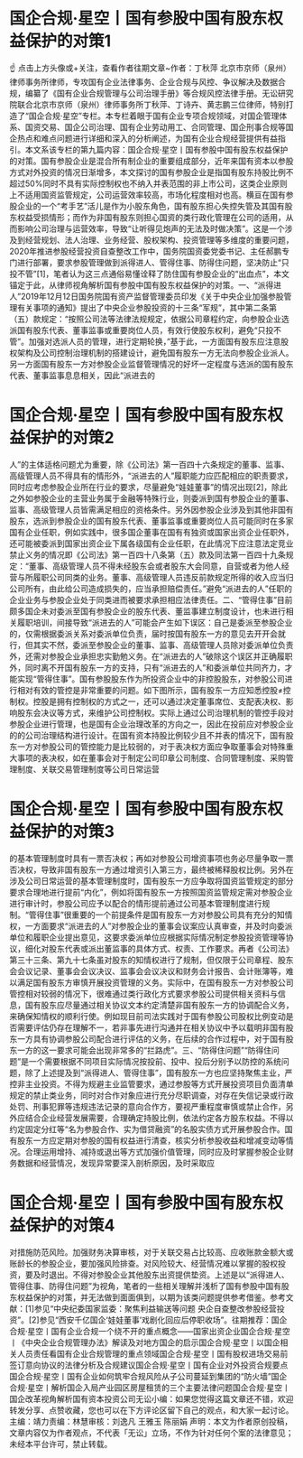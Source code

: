 # 国企合规·星空丨国有参股中国有股东权益保护的对策1

☝ 点击上方头像或+关注，查看作者往期文章~作者：丁秋萍 北京市京师（泉州）律师事务所律师，专攻国有企业法律事务、企业合规与风控、争议解决及数据合规，编纂了《国有企业合规管理与公司治理手册》等合规风控法律手册。无讼研究院联合北京市京师（泉州）律师事务所丁秋萍、丁诗卉、黄志鹏三位律师，特别打造了“国企合规·星空”专栏。本专栏着眼于国有企业专项合规领域，对国企管理体系、国资交易、国企公司治理、国有企业劳动用工、合同管理、国企刑事合规等国企热点和难点问题进行详细和深入的分析阐述，为国有企业合规经营提供有益指引。本文系该专栏的第九篇内容：国企合规·星空丨国有参股中国有股东权益保护的对策。国有参股企业是混合所有制企业的重要组成部分，近年来国有资本以参股方式对外投资的情况日渐增多，本文探讨的国有参股企业是指国有股东持股比例不超过50%同时不具有实际控制权也不纳入并表范围的非上市公司，这类企业原则上不适用国资监管规定，公司运营效率较高，市场化程度相对也高。横亘在国有参股企业的一个“考手艺”活儿是作为小股东角色，国有股东担心失控失管及其国有股东权益受损情形；而作为非国有股东则担心国资的类行政化管理在公司的适用，从而影响公司治理与运营效率，导致“让听得见炮声的无法及时做决策”。这是一个涉及到经营规划、法人治理、业务经营、股权架构、投资管理等多维度的重要问题，2020年推进参股经营投资自查整改工作中，国务院国资委党委书记、主任郝鹏专门进行部署，要求参股管理做到派得进人、管得住事、防得住问题，坚决防止“只投不管”[1]，笔者认为这三点通俗易懂诠释了防住国有参股企业的“出血点”，本文锚定于此，从律师视角解析国有参股中国有股东权益保护的对策。一、“派得进人”2019年12月12日国务院国有资产监督管理委员印发《关于中央企业加强参股管理有关事项的通知》提出了中央企业参股投资的十三条“军规”，其中第二条第（五）款规定：“按照公司法等法律法规规定，依据公司章程约定，向参股企业选派国有股东代表、董事监事或重要岗位人员，有效行使股东权利，避免“只投不管”。加强对选派人员的管理，进行定期轮换，”基于此，一方面国有股东应注意股权架构及公司控制治理机制的搭建设计，避免国有股东一方无法向参股企业派人。另一方面国有股东一方对参股企业监督管理情况的好坏一定程度与选派的国有股东代表、董事监事息息相关，因此“派进去的

# 国企合规·星空丨国有参股中国有股东权益保护的对策2

人”的主体适格问题尤为重要，除《公司法》第一百四十六条规定的董事、监事、高级管理人员不得具有的情形外，“派进去的人”履职能力应匹配相应的职责要求，同时应考虑参股企业所在行业的要求，尽量避免“娃娃董事”的情况出现[2]，除此之外如参股企业的主营业务属于金融等特殊行业，则委派到国有参股企业的董事、监事、高级管理人员皆需满足相应的资格条件。另外因参股企业涉及到其他非国有股东，选派到参股企业的国有股东代表、董事监事或重要岗位人员可能同时在多家国有企业任职，例如实践中，很多国企董事在国有有独资或国家出资企业任职外，还可能被委派到国家出资企业下属各级国有企业任职，在此情况下应注意法定竞业禁止义务的情况即《公司法》第一百四十八条第（五）款及同法第一百四十九条规定：“董事、高级管理人员不得未经股东会或者股东大会同意，自营或者为他人经营与所履职公司同类的业务。董事、高级管理人员违反前款规定所得的收入应当归公司所有，由此给公司造成损失的，应当承担赔偿责任。”避免“派进去的人”任职的企业业务与参股企业处于同类进而被要求承担相应法律责任。二、“管得住事”目前颇多国企未对委派至国有参股企业的股东代表、董监事建立制度设计，也未进行相关履职培训，间接导致“派进去的人”可能会产生如下误区：自己是委派至参股企业的，仅需根据委派关系对委派单位负责，届时按国有股东一方的意见去开开会就行，但其实不然，委派至参股企业的董事、监事、高级管理人员除对委派单位负责外，还需对参股企业承担忠实勤勉义务。在“派进去的人”破除这个误区并正确履职外，同时离不开国有股东一方的支持，只有“派进去的人”和委派单位共同齐力，才能实现“管得住事”。国有参股股东作为所投资企业中的非控股股东，对参股公司进行相对有效的管控是非常重要的问题。如下图所示，国有股东一方应知悉控股≠控制权。控股是拥有控制权的方式之一，还可以通过决定董事席位、支配表决权、影响股东会决议等方式，来维护公司控制权。实际上通过公司治理机制的管控手段对参股企业进行管理，也是国有企业治理改革的方向之一，因此在投前应对参股企业的的公司治理结构进行设计。在国有资本持股比例较少且不并表的情况下，国有股东一方对参股公司的管控能力是比较弱的，对于表决权方面应争取董事会对特殊重大事项的表决权，如在董事会对于制定公司印章公司制度、合同管理制度、采购管理制度、关联交易管理制度等公司日常运营

# 国企合规·星空丨国有参股中国有股东权益保护的对策3

的基本管理制度时具有一票否决权；再如对参股公司增资事项也务必尽量争取一票否决权，导致非国有股东一方通过增资引入第三方，最终被稀释股权比例。另外在涉及公司日常运营的基本管理制度时，国有股东一方应争取将国资监管规定的部分要求合理地进行提前“内化”，例如将国有股东一方按照国资监管规定需对参股企业进行审计时，参股公司应予以配合的情形提前通过公司基本管理制度进行规制。“管得住事”很重要的一个前提条件是国有股东一方对参股公司具有充分的知情权，一方面要求“派进去的人”对参股企业的董事会议案应认真审查，并及时向委派单位和履职企业提出意见，这要求委派单位应根据实际情况制定参股投资管理等协议，细化对股东代表或派出董监事的具体方式、权责、工作要求。再者《公司法》第三十三条、第九十七条虽对股东的知情权进行了规制，但仅限于公司章程、股东会会议记录、董事会会议决议、监事会会议决议和财务会计报告、会计账簿等，难以满足国有股东方审慎开展投资管理的义务。实际中，在国有股东一方对参股公司管控相对较弱的情况下，很难通过类行政化方式要求参股公司提供相关资料与信息，国有股东应尽量通过相关协议文本约定清楚非国有股东一方的协调配合义务，来确保知情权的顺利行使。例如现目前司法实践对于国有参股公司股权比例变动是否需要评估仍存在理解不一，若非事先进行沟通并在相关协议中予以载明非国有股东一方具有协调参股公司配合进行评估的义务，在后续的合作过程中，对于国有股东一方的这一要求可能会出现非常多的“拦路虎”。三、“防得住问题”“防得住问题”是一个需要根据不同项目实际情况按投前、投中、投后分别予以防控的系统问题，除了上述提及到“派得进人、管得住事”，国有股东一方也应坚持聚焦主业，严控非主业投资。不得为规避主业监管要求，通过参股等方式开展投资项目负面清单规定的禁止类业务，同时对合作对象应进行充分尽职调查，对存在失信记录或行政处罚、刑事犯罪等违规违法记录的意向合作方，要视严重程度审慎或禁止合作，另外应结合企业经营发展需要，合理确定持股比例，依法约定各方股东权益。不得以约定固定分红等“名为参股合作、实为借贷融资”的名股实债方式开展参股合作。国有股东一方应定期对参股的国有权益进行清查，核实分析参股收益和增减变动等情况。合理运用增持、减持或退出等方式加强价值管理，同时应及时掌握参股企业财务数据和经营情况，发现异常要深入剖析原因，及时采取应

# 国企合规·星空丨国有参股中国有股东权益保护的对策4

对措施防范风险。加强财务决算审核，对于关联交易占比较高、应收账款金额大或账龄长的参股企业，要加强风险排查。对风险较大、经营情况难以掌握的股权投资，要及时退出。不得对参股企业其他股东出资提供垫资。上述是以“派得进人、管得住事、防得住问题”为视角，笔者的一些相关理解并浅析了国有参股中国有股东权益保护的对策，并无法做到面面俱到，以期为该类问题提供参考借鉴。参考文献：[1]参见“中央纪委国家监委：聚焦利益输送等问题 央企自查整改参股经营投资”。[2]参见“西安千亿国企‘娃娃董事’戏剧化回应后停职收场”。往期推荐：国企合规·星空丨国有企业合规一个绕不开的重点概念——国家出资企业国企合规·星空丨《中央企业合规管理办法》解读及对地方国企的启示国企合规·星空丨以国企相关人员责任看国有企业合规管理的重点领域国企合规·星空丨国有股权进场交易前签订意向协议的法律分析及合规建议国企合规·星空丨国有企业对外投资合规要点国企合规·星空丨国有企业如何筑牢合规风险从子公司蔓延到集团的“防火墙”国企合规·星空丨解析国企入局产业园区房屋租赁的三个主要法律问题国企合规·星空丨国企改革视角解析国有资本投资公司无讼小编：如果您觉得这篇文章还不错，欢迎转发分享、点赞收藏，您也可以在下方评论区留下自己的观点，和大家一起讨论。主编：靖力责编：林慧审核：刘逸凡 王雅玉 陈丽娟 声明：本文为作者原创投稿，文章内容仅为作者观点，不代表「无讼」立场，不作为针对任何个案的法律意见；未经本平台许可，禁止转载。

